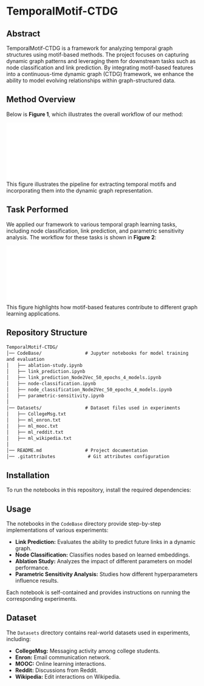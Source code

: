 # TemporalMotif-CTDG
## Abstract  
TemporalMotif-CTDG is a framework for analyzing temporal graph structures using motif-based methods. The project focuses on capturing dynamic graph patterns and leveraging them for downstream tasks such as node classification and link prediction. By integrating motif-based features into a continuous-time dynamic graph (CTDG) framework, we enhance the ability to model evolving relationships within graph-structured data.
## Method Overview  
Below is **Figure 1**, which illustrates the overall workflow of our method:  

![Method Overview](images/Temporal_Graph.pdf)  
This figure illustrates the pipeline for extracting temporal motifs and incorporating them into the dynamic graph representation.

## Task Performed
We applied our framework to various temporal graph learning tasks, including node classification, link prediction, and parametric sensitivity analysis. The workflow for these tasks is shown in **Figure 2**:

![Task Workflow](images/downstream2.pdf)  
This figure highlights how motif-based features contribute to different graph learning applications.

## Repository Structure

```
TemporalMotif-CTDG/
│── CodeBase/                # Jupyter notebooks for model training and evaluation
│   ├── ablation-study.ipynb
│   ├── link_prediction.ipynb
│   ├── link_prediction_Node2Vec_50_epochs_4_models.ipynb
│   ├── node-classification.ipynb
│   ├── node_classification_Node2Vec_50_epochs_4_models.ipynb
│   ├── parametric-sensitivity.ipynb
│
│── Datasets/                # Dataset files used in experiments
│   ├── CollegeMsg.txt
│   ├── ml_enron.txt
│   ├── ml_mooc.txt
│   ├── ml_reddit.txt
│   ├── ml_wikipedia.txt
│
│── README.md                # Project documentation
│── .gitattributes            # Git attributes configuration
```

## Installation

To run the notebooks in this repository, install the required dependencies:


## Usage

The notebooks in the `CodeBase` directory provide step-by-step implementations of various experiments:

- **Link Prediction:** Evaluates the ability to predict future links in a dynamic graph.
- **Node Classification:** Classifies nodes based on learned embeddings.
- **Ablation Study:** Analyzes the impact of different parameters on model performance.
- **Parametric Sensitivity Analysis:** Studies how different hyperparameters influence results.

Each notebook is self-contained and provides instructions on running the corresponding experiments.

## Dataset

The `Datasets` directory contains real-world datasets used in experiments, including:

- **CollegeMsg:** Messaging activity among college students.
- **Enron:** Email communication network.
- **MOOC:** Online learning interactions.
- **Reddit:** Discussions from Reddit.
- **Wikipedia:** Edit interactions on Wikipedia.
